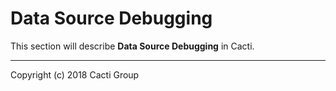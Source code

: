# Data Source Debugging

This section will describe **Data Source Debugging** in Cacti.

---
Copyright (c) 2018 Cacti Group
